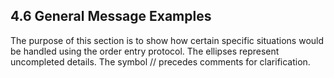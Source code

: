 ## 4.6 General Message Examples

The purpose of this section is to show how certain specific situations would be handled using the order entry protocol. The ellipses represent uncompleted details. The symbol // precedes comments for clarification.
